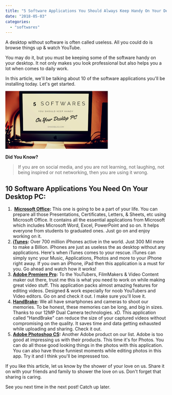 ```yaml
---
title: "5 Software Applications You Should Always Keep Handy On Your Desktop That Makes You Look Professional"
date: "2018-05-03"
categories: 
  - "softwares"
---
```


A desktop without software is often called useless. All you could do is browse things up & watch YouTube.  
  
You may do it, but you must be keeping some of the software handy on your desktop. It not only makes you look professional but also helps you a lot when comes to daily work.  
  
In this article, we'll be talking about 10 of the software applications you'll be installing today. Let's get started.  
  

[![5 software applications you should install on your Laptop or Desktop PC](images/5.png)](https://2.bp.blogspot.com/-rldOeFR6N9k/WuuO45XKwCI/AAAAAAAAQUU/_6JTD0gIpRQ12jppq6Y90rH4XuYQfEnvwCLcBGAs/s1600/5.png)

  
  
**Did You Know?**  
  

> If you are on social media, and you are not learning, not laughing, not being inspired or not networking, then you are using it wrong.

  

## 10 Software Applications You Need On Your Desktop PC:

1.  **[Microsoft Office](https://www.microsoft.com/en-in/download/office.aspx):** This one is going to be a part of your life. You can prepare all those Presentations, Certificates, Letters, & Sheets, etc using Microsoft Office. It contains all the essential applications from Microsoft which includes Microsoft Word, Excel, PowerPoint and so on. It helps everyone from students to graduated ones. Just go on and enjoy working on it.
2. **[iTunes](http://www.apple.com/itunes):** Over 700 million iPhones active in the world. Just 300 Mil more to make a Billion. iPhones are just as useless the as desktop without any applications. Here's when iTunes comes to your rescue. iTunes can simply sync your Music, Applications, Photos and more to your iPhone right away. If you own an iPhone, iPad then this application is a must for you. Go ahead and watch how it works!
3. **[Adobe Premiere Pro](https://www.adobe.com/in/products/premiere.html?):** To the YouTubers, FilmMakers & Video Content maker out there, trust me this is what you need to work on while making great video stuff. This application packs almost amazing features for editing videos. Designed & work especially for noob YouTubers and Video editors. Go on and check it out. I make sure you'll love it.
4. **[HandBrake](https://handbrake.fr/downloads.php):** We all have smartphones and cameras to shoot our memories. To be honest, these memories can be long, and big in sizes. Thanks to our 12MP Dual Camera technologies. xD. This application called "HandBrake" can reduce the size of your captured videos without compromising on the quality. It saves time and data getting exhausted while uploading and sharing. Check it out.
5. **[Adobe Photoshop CS](https://www.adobe.com/products/photoshop.html):** Another Adobe product on our list. Adobe is too good at impressing us with their products. This time it's for Photos. You can do all those good looking things in the photos with this application. You can also have those funniest moments while editing photos in this app. Try it and I think you'll be impressed too.

  

If you like this article, let us know by the shower of your love on us. Share it on with your friends and family to shower the love on us. Don't forget that sharing is caring. 

  

See you next time in the next post! Catch up later.
